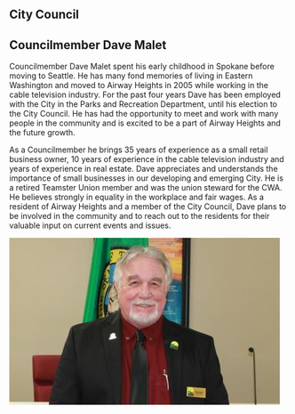  

## City Council

## Councilmember Dave Malet

Councilmember Dave Malet spent his early childhood in Spokane before moving to Seattle. He has many fond memories of living in Eastern Washington and moved to Airway Heights in 2005 while working in the cable television industry. For the past four years Dave has been employed with the City in the Parks and Recreation Department, until his election to the City Council. He has had the opportunity to meet and work with many people in the community and is excited to be a part of Airway Heights and the future growth.

As a Councilmember he brings 35 years of experience as a small retail business owner, 10 years of experience in the cable television industry and years of experience in real estate. Dave appreciates and understands the importance of small businesses in our developing and emerging City. He is a retired Teamster Union member and was the union steward for the CWA. He believes strongly in equality in the workplace and fair wages. As a resident of Airway Heights and a member of the City Council, Dave plans to be involved in the community and to reach out to the residents for their valuable input on current events and issues. 

  ![Dave Malet.](images/8386ba385cbcb34bc3ce70fcaa7700af99a3009a51085005bbc2a9b41cfda790.jpg)  